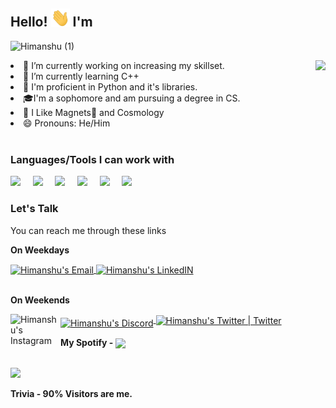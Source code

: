 ## Hello! <img src="https://github.com/ABSphreak/ABSphreak/blob/master/gifs/Hi.gif" width="30px"> I'm        

![Himanshu (1)](https://user-images.githubusercontent.com/85930567/130409887-7c0452c9-89ff-4a22-adb3-e3a47e9fbd1d.png)
 
<p>
<img align="right" src="https://github-readme-stats.vercel.app/api?username=himanshubalani&show_icons=true&theme=outrun"
</p
     
- 🔭 I’m currently working on increasing my skillset.
- 🌱 I’m currently learning C++
- 🥇 I'm proficient in Python and it's libraries.
- 🎓I'm a sophomore and am pursuing a degree in CS.
- 🌟 I Like Magnets🧲 and Cosmology
- 😄 Pronouns: He/Him

</br>

### Languages/Tools I can work with
<div align="left"><span>
  
  <img width="40px" src="https://img.icons8.com/color/240/000000/c-programming.png" /> &nbsp;&nbsp;&nbsp;
  <img width="40px" src="https://img.icons8.com/color/240/000000/c-plus-plus-logo.png" /> &nbsp;&nbsp;&nbsp;
  <img width="40px" src="https://img.icons8.com/color/48/000000/python--v1.png"/> &nbsp;&nbsp;&nbsp;
  <img width="40px" src="https://img.icons8.com/office/80/000000/markdown.png"/> &nbsp;&nbsp;&nbsp;
  <img width="40px" src="https://img.icons8.com/color/144/000000/windows-10.png"/> &nbsp;&nbsp;&nbsp;
  <img width="40px" src="https://img.icons8.com/fluency/144/000000/visual-studio-code-2019.png"/> 
  </br>
 
### Let's Talk

You can reach me through these links

**On Weekdays**

<a href="mailto:himanshubalaniworks@gmail.com">
  <img align="center" alt="Himanshu's Email" width="60px" src="https://cdn.dribbble.com/users/4874/screenshots/1776423/media/6e4d3ae0ce7b2a17982d5837e8d37c75.gif" />
</a> 
<a href="https://www.linkedin.com/in/himanshubalani/">
  <img align="center" alt="Himanshu's LinkedIN" width="75px" src="https://cliply.co/wp-content/uploads/2021/02/372102050_LINKEDIN_ICON_400px.gif" />
</a>

<br/>
<br/>


**On Weekends**

 <a href="https://instagram.com/himanshubalani">
  <img align="left" alt="Himanshu's Instagram" width="80px" src="https://cliply.co/wp-content/uploads/2019/07/371907300_INSTAGRAM_ICON_400px.gif" />
</a> 
<a href="https://discordapp.com/users/759807486831099928">
  <img align = "middle" alt="Himanshu's Discord" width="55px" src="https://cliply.co/wp-content/uploads/2021/08/372108630_DISCORD_LOGO_400.gif" />
</a> 
<a href="https://twitter.com/himanshubalani5">
  <img align="center" alt="Himanshu's Twitter | Twitter" width="80px" src="https://cliply.co/wp-content/uploads/2019/07/371907030_TWITTER_ICON_400px.gif" />
</a>

<br/>

**My Spotify -**
<a href="https://open.spotify.com/user/gcut6129850mpk6g1j3dro7xc?si=2c1a3913cf0b4528">
  <img align="center" width="100px" src="https://cdn.dribbble.com/users/3691429/screenshots/15011694/media/de5e456a97d40dd5b9e50693c476dd7b.gif"  />
</a>


  

</br>
<img src="https://komarev.com/ghpvc/?username=himanshubalani&color=15003d&style=flat-square&label=Visitors" width="120px"/> 
 
 **Trivia - 90% Visitors are me.**
